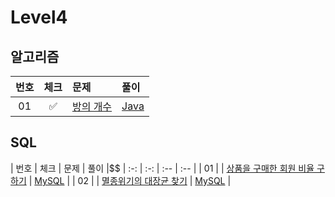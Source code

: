 # Level4

## 알고리즘

| 번호 | 체크 | 문제 | 풀이 |
| :-: | :-: | :-- | :-- |
| 01 | :white_check_mark: | [방의 개수](https://school.programmers.co.kr/learn/courses/30/lessons/49190) | [Java](./solution/_01_방의_개수/Solution.java) |

## SQL

| 번호 | 체크 | 문제 | 풀이 |$$
| :-: | :-: | :-- | :-- |
| 01 |                    | [상품을 구매한 회원 비율 구하기](https://school.programmers.co.kr/learn/courses/30/lessons/131534) | [MySQL](./solution/01_상품을_구매한_회원_비율_구하기/Solution_mysql.sql) |
| 02 |                    | [멸종위기의 대장균 찾기](https://school.programmers.co.kr/learn/courses/30/lessons/301651) | [MySQL](./solution/02_멸종위기의_대장균_찾기/Solution_mysql.sql) |
